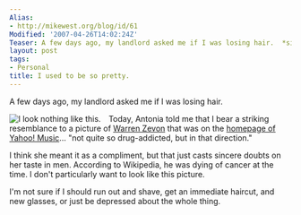 ```yaml
---
Alias:
- http://mikewest.org/blog/id/61
Modified: '2007-04-26T14:02:24Z'
Teaser: A few days ago, my landlord asked me if I was losing hair.  *sigh*
layout: post
tags:
- Personal
title: I used to be so pretty.
---
```

A few days ago, my landlord asked me if I was losing hair.

<img src='/images/3.jpg' alt='I look nothing like this.' style='float:left; margin-right:1em;' />

Today, Antonia told me that I bear a striking resemblance to a picture of  [Warren Zevon][wz] that was on the [homepage of Yahoo! Music][ymusic]...  "not quite so drug-addicted, but in that direction."

I think she meant it as a compliment, but that just casts sincere doubts on her taste in men.   According to Wikipedia, he was dying of cancer at the time.  I don't particularly want to look like this picture.

I'm not sure if I should run out and shave, get an immediate haircut, and new glasses, or just be depressed about the whole thing.

[wz]: http://en.wikipedia.org/wiki/Warren_Zevon "Wikipedia: Warren Zevon"
[ymusic]: http://music.yahoo.com/ "Yahoo! Music"